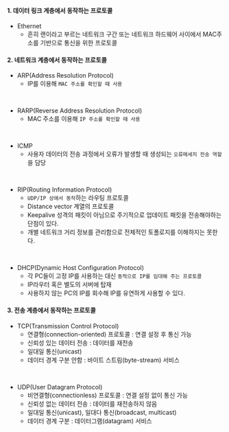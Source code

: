 #### 1. 데이터 링크 계층에서 동작하는 프로토콜
- Ethernet 
    - 흔히 랜이라고 부르는 네트워크 구간 또는 네트워크 하드웨어 사이에서 MAC주소를 기반으로 통신을 위한 프로토콜

#### 2. 네트워크 계층에서 동작하는 프로토콜
- ARP(Address Resolution Protocol)
    - IP를 이용해 `MAC 주소를 확인할 때 사용`
<br>

- RARP(Reverse Address Resolution Protocol)
    - MAC 주소를 이용해 `IP 주소를 확인할 때 사용`
<br>

- ICMP
    - 사용자 데이터의 전송 과정에서 오류가 발생할 때 생성되는 `오류메세지 전송 역할`을 담당
<br>

- RIP(Routing Information Protocol)
    - `UDP/IP 상에서 동작`하는 라우팅 프로토콜
    - Distance vector 계열의 프로토콜
    - Keepalive 성격의 패킷이 아님으로 주기적으로 업데이트 패킷을 전송해야하는 단점이 있다.
    - 개별 네트워크 거리 정보를 관리함으로 전체적인 토폴로지를 이해하지는 못한다.
<br>

- DHCP(Dynamic Host Configuration Protocol)
    - 각 PC들이 고정 IP를 사용하는 대신 `동적으로 IP를 임대해 주는 프로토콜`
    - IP라우터 혹은 별도의 서버에 탑재
    - 사용하지 않는 PC의 IP를 회수해 IP를 유연하게 사용할 수 있다.

#### 3. 전송 계층에서 동작하는 프로토콜

- TCP(Transmission Control Protocol)
    - 연결형(connection-oriented) 프로토콜 : 연결 설정 후 통신 가능
    - 신뢰성 있는 데이터 전송 : 데이터를 재전송
    - 일대일 통신(unicast)
    - 데이터 경계 구분 안함 : 바이트 스트림(byte-stream) 서비스
<br>

- UDP(User Datagram Protocol)
    - 비연결형(connectionless) 프로토콜 : 연결 설정 없이 통신 가능
    - 신뢰성 없는 데이터 전송 : 데이터를 재전송하지 않음
    - 일대일 통신(unicast), 일대다 통신(broadcast, multicast)
    - 데이터 경계 구분 : 데이터그램(datagram) 서비스

